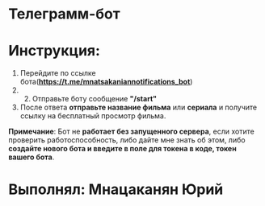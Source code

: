 # Телеграмм-бот
# Инструкция:
1. Перейдите по ссылке бота(**https://t.me/mnatsakaniannotifications_bot**)
2. 2. Отправьте боту сообщение **"/start"**
3. После ответа **отправьте название фильма** или **сериала** и получите ссылку на бесплатный просмотр фильма.


**Примечание**: Бот не **работает без запущенного сервера**, если хотите проверить работоспособность, либо дайте мне знать об этом, либо **создайте нового бота и введите в поле для токена в коде, токен вашего бота**.
# Выполнял: Мнацаканян Юрий
